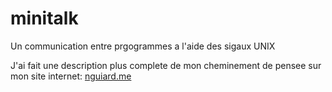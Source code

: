 # minitalk
Un communication entre prgogrammes a l'aide des sigaux UNIX

J'ai fait une description plus complete de mon cheminement de pensee sur mon site internet:
[nguiard.me](https://www.nguiard.me/projets-42/cercle-2/minitalk/)
